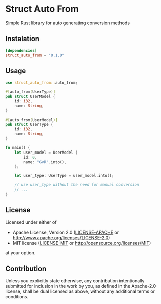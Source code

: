 # Struct Auto From

Simple Rust library for auto generating conversion methods

## Instalation
```toml
[dependencies]
struct_auto_from = "0.1.0"
```

## Usage
```rust
use struct_auto_from::auto_from;

#[auto_from(UserType)]
pub struct UserModel {
    id: i32,
    name: String,
}

#[auto_from(UserModel)]
pub struct UserType {
    id: i32,
    name: String,
}

fn main() {
    let user_model = UserModel {
        id: 0,
        name: "GvR".into(),
    };

    let user_type: UserType = user_model.into();

    // use user_type without the need for manual conversion
    // ...
}
```

## License

Licensed under either of

 * Apache License, Version 2.0
   ([LICENSE-APACHE](LICENSE-APACHE) or http://www.apache.org/licenses/LICENSE-2.0)
 * MIT license
   ([LICENSE-MIT](LICENSE-MIT) or http://opensource.org/licenses/MIT)

at your option.

## Contribution

Unless you explicitly state otherwise, any contribution intentionally submitted
for inclusion in the work by you, as defined in the Apache-2.0 license, shall be
dual licensed as above, without any additional terms or conditions.
